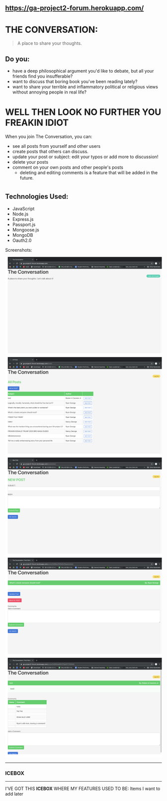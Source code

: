 ## https://ga-project2-forum.herokuapp.com/
# THE CONVERSATION: 
> A place to share your thoughts.

Do you:
-------
* have a deep philosophical argument you'd like to debate, but all your friends find you insufferable?
* want to discuss that boring book you've been reading lately?
* want to share your terrible and inflammatory political or religious views without annoying people in real life?

# WELL THEN LOOK NO FURTHER YOU FREAKIN IDIOT

When you join The Conversation, you can:
* see all posts from yourself and other users
* create posts that others can discuss.
* update your post or subject: edit your typos or add more to discussion!
* delete your posts
* comment on your own posts and other people's posts 
  - deleting and editing comments is a feature that will be added in the future.

# 
## Technologies Used:
- JavaScript
- Node.js
- Express.js
- Passport.js
- Mongoose.js
- MongoDB
- Oauth2.0

Screenshots: 

![Login Screen](public/images/loginscreen.png)
![All Posts](public/images/allposts.png)
![New Post](public/images/newpost.png)
![See My Post](public/images/seemypost.png)
![See Others' Post](public/images/otherspost.png)


------
### ICEBOX
------

I'VE GOT THIS **ICEBOX** WHERE MY FEATURES USED TO BE:
Items I want to add later